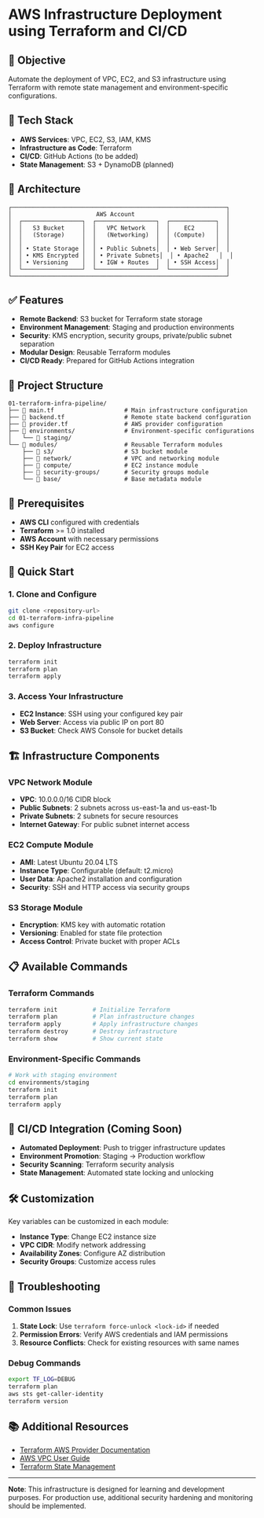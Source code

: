 # AWS Infrastructure Deployment using Terraform and CI/CD

## 📌 Objective
Automate the deployment of VPC, EC2, and S3 infrastructure using Terraform with remote state management and environment-specific configurations.

## 🚀 Tech Stack
- **AWS Services**: VPC, EC2, S3, IAM, KMS
- **Infrastructure as Code**: Terraform
- **CI/CD**: GitHub Actions (to be added)
- **State Management**: S3 + DynamoDB (planned)

## 📐 Architecture
```
┌─────────────────────────────────────────────────────────────┐
│                        AWS Account                          │
│  ┌─────────────────┐  ┌─────────────────┐  ┌─────────────┐  │
│  │   S3 Bucket     │  │   VPC Network   │  │    EC2      │  │
│  │   (Storage)     │  │   (Networking)  │  │ (Compute)   │  │
│  │                 │  │                 │  │             │  │
│  │ • State Storage │  │ • Public Subnets│  │ • Web Server│  │
│  │ • KMS Encrypted │  │ • Private Subnets│  │ • Apache2   │  │
│  │ • Versioning    │  │ • IGW + Routes  │  │ • SSH Access│  │
│  └─────────────────┘  └─────────────────┘  └─────────────┘  │
└─────────────────────────────────────────────────────────────┘
```

## ✅ Features
- **Remote Backend**: S3 bucket for Terraform state storage
- **Environment Management**: Staging and production environments
- **Security**: KMS encryption, security groups, private/public subnet separation
- **Modular Design**: Reusable Terraform modules
- **CI/CD Ready**: Prepared for GitHub Actions integration

## 📁 Project Structure
```
01-terraform-infra-pipeline/
├── 📄 main.tf                    # Main infrastructure configuration
├── 📄 backend.tf                 # Remote state backend configuration
├── 📄 provider.tf                # AWS provider configuration
├── 📁 environments/              # Environment-specific configurations
│   └── 📁 staging/
└── 📁 modules/                   # Reusable Terraform modules
    ├── 📁 s3/                    # S3 bucket module
    ├── 📁 network/               # VPC and networking module
    ├── 📁 compute/               # EC2 instance module
    ├── 📁 security-groups/       # Security groups module
    └── 📁 base/                  # Base metadata module
```

## 🔧 Prerequisites
- **AWS CLI** configured with credentials
- **Terraform** >= 1.0 installed
- **AWS Account** with necessary permissions
- **SSH Key Pair** for EC2 access

## 🚀 Quick Start

### 1. Clone and Configure
```bash
git clone <repository-url>
cd 01-terraform-infra-pipeline
aws configure
```

### 2. Deploy Infrastructure
```bash
terraform init
terraform plan
terraform apply
```

### 3. Access Your Infrastructure
- **EC2 Instance**: SSH using your configured key pair
- **Web Server**: Access via public IP on port 80
- **S3 Bucket**: Check AWS Console for bucket details

## 🏗️ Infrastructure Components

### VPC Network Module
- **VPC**: 10.0.0.0/16 CIDR block
- **Public Subnets**: 2 subnets across us-east-1a and us-east-1b
- **Private Subnets**: 2 subnets for secure resources
- **Internet Gateway**: For public subnet internet access

### EC2 Compute Module
- **AMI**: Latest Ubuntu 20.04 LTS
- **Instance Type**: Configurable (default: t2.micro)
- **User Data**: Apache2 installation and configuration
- **Security**: SSH and HTTP access via security groups

### S3 Storage Module
- **Encryption**: KMS key with automatic rotation
- **Versioning**: Enabled for state file protection
- **Access Control**: Private bucket with proper ACLs

## 📋 Available Commands

### Terraform Commands
```bash
terraform init          # Initialize Terraform
terraform plan          # Plan infrastructure changes
terraform apply         # Apply infrastructure changes
terraform destroy       # Destroy infrastructure
terraform show          # Show current state
```

### Environment-Specific Commands
```bash
# Work with staging environment
cd environments/staging
terraform init
terraform plan
terraform apply
```

## 🔄 CI/CD Integration (Coming Soon)
- **Automated Deployment**: Push to trigger infrastructure updates
- **Environment Promotion**: Staging → Production workflow
- **Security Scanning**: Terraform security analysis
- **State Management**: Automated state locking and unlocking

## 🛠️ Customization
Key variables can be customized in each module:
- **Instance Type**: Change EC2 instance size
- **VPC CIDR**: Modify network addressing
- **Availability Zones**: Configure AZ distribution
- **Security Groups**: Customize access rules

## 🚨 Troubleshooting

### Common Issues
1. **State Lock**: Use `terraform force-unlock <lock-id>` if needed
2. **Permission Errors**: Verify AWS credentials and IAM permissions
3. **Resource Conflicts**: Check for existing resources with same names

### Debug Commands
```bash
export TF_LOG=DEBUG
terraform plan
aws sts get-caller-identity
terraform version
```

## 📚 Additional Resources
- [Terraform AWS Provider Documentation](https://registry.terraform.io/providers/hashicorp/aws/latest/docs)
- [AWS VPC User Guide](https://docs.aws.amazon.com/vpc/)
- [Terraform State Management](https://www.terraform.io/docs/state/)

---
**Note**: This infrastructure is designed for learning and development purposes. For production use, additional security hardening and monitoring should be implemented.

